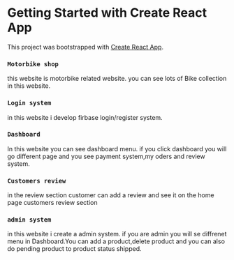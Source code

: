 # Getting Started with Create React App

This project was bootstrapped with [Create React App](https://github.com/facebook/create-react-app).

### `Motorbike shop`
this website is motorbike related website. you can see lots of Bike collection in this website.
### `Login system`
in this website i develop firbase login/register system.
### `Dashboard `
In this website you can see dashboard menu. if you click dashboard you will go different page and you see payment system,my oders and review system.
### `Customers review `
in the review section customer can add a review  and see it on the home page customers review section
### `admin system `
in this website i create a admin system. if you are admin you will se diffrenet menu in Dashboard.You can add a product,delete product and you can also do pending product to product status shipped.




